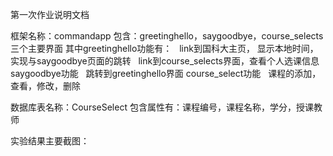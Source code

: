 第一次作业说明文档

框架名称：commandapp
包含：greetinghello，saygoodbye，course_selects三个主要界面
其中greetinghello功能有：
   link到国科大主页，
   显示本地时间，
   实现与saygoodbye页面的跳转
   link到course_selects界面，查看个人选课信息
saygoodbye功能
   跳转到greetinghello界面
course_select功能
   课程的添加，查看，修改，删除
   
数据库表名称：CourseSelect
包含属性有：课程编号，课程名称，学分，授课教师

实验结果主要截图：

